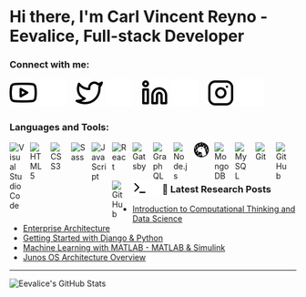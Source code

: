 # Hi there, I'm Carl Vincent Reyno - Eevalice, Full-stack Developer

### Connect with me:

[![website](./img/youtube-light.svg)](https://www.youtube.com/channel/UCaCSU-WEqt3JTmB-ReYc1hw#gh-light-mode-only)
[![website](./img/youtube-dark.svg)](https://www.youtube.com/channel/UCaCSU-WEqt3JTmB-ReYc1hw#gh-dark-mode-only)
&nbsp;&nbsp;
[![website](./img/twitter-light.svg)](https://twitter.com/eevalice#gh-light-mode-only)
[![website](./img/twitter-dark.svg)](https://twitter.com/eevalice#gh-dark-mode-only)
&nbsp;&nbsp;
[![website](./img/linkedin-light.svg)](https://linkedin.com/in/carl-vincent-reyno#gh-light-mode-only)
[![website](./img/linkedin-dark.svg)](https://linkedin.com/in/carl-vincent-reyno#gh-dark-mode-only)
&nbsp;&nbsp;
[![website](./img/instagram-light.svg)](https://instagram.com/333eevalicefps#gh-light-mode-only)
[![website](./img/instagram-dark.svg)](https://instagram.com/333eevalicefps#gh-dark-mode-only)

### Languages and Tools:

<img align="left" alt="Visual Studio Code" width="26px" src="https://cdn.jsdelivr.net/gh/devicons/devicon/icons/vscode/vscode-original.svg" style="padding-right:10px;" />
<img align="left" alt="HTML5" width="26px" src="https://cdn.jsdelivr.net/gh/devicons/devicon/icons/html5/html5-original.svg" style="padding-right:10px;" />
<img align="left" alt="CSS3" width="26px" src="https://cdn.jsdelivr.net/gh/devicons/devicon/icons/css3/css3-original.svg" style="padding-right:10px;" />
<img align="left" alt="Sass" width="26px" src="https://cdn.jsdelivr.net/gh/devicons/devicon/icons/sass/sass-original.svg" style="padding-right:10px;" /><img align="left" alt="JavaScript" width="26px" src="https://cdn.jsdelivr.net/gh/devicons/devicon/icons/javascript/javascript-original.svg" style="padding-right:10px;" />
<img align="left" alt="React" width="26px" src="https://cdn.jsdelivr.net/gh/devicons/devicon/icons/react/react-original.svg" style="padding-right:10px;" />
<img align="left" alt="Gatsby" width="26px" src="https://cdn.jsdelivr.net/gh/devicons/devicon/icons/gatsby/gatsby-original.svg" style="padding-right:10px;" />
<img align="left" alt="GraphQL" width="26px" src="https://cdn.jsdelivr.net/gh/devicons/devicon/icons/graphql/graphql-plain.svg" style="padding-right:10px;" />
<img align="left" alt="Node.js" width="26px" src="https://cdn.jsdelivr.net/gh/devicons/devicon/icons/nodejs/nodejs-original.svg" style="padding-right:10px;" />
<img align="left" alt="Deno" width="26px" src="./img/deno-light.svg" style="padding-right:10px;" />
<img align="left" alt="MongoDB" width="26px" src="https://cdn.jsdelivr.net/gh/devicons/devicon/icons/mongodb/mongodb-original.svg" style="padding-right:10px;" />
<img align="left" alt="MySQL" width="26px" src="https://cdn.jsdelivr.net/gh/devicons/devicon/icons/mysql/mysql-original.svg" style="padding-right:10px;" />
<img align="left" alt="Git" width="26px" src="https://cdn.jsdelivr.net/gh/devicons/devicon/icons/git/git-original.svg" style="padding-right:10px;" />
<img align="left" alt="GitHub" width="26px" src="https://user-images.githubusercontent.com/3369400/139447912-e0f43f33-6d9f-45f8-be46-2df5bbc91289.png" style="padding-right:10px;" />
<img align="left" alt="GitHub" width="26px" src="https://user-images.githubusercontent.com/3369400/139448065-39a229ba-4b06-434b-bc67-616e2ed80c8f.png" style="padding-right:10px;" />
<img align="left" alt="Terminal" width="26px" src="./img/terminal-light.svg" />
<img align="left" alt="Terminal" width="26px" src="./img/terminal-dark.svg" />

<br />
<br />

---

### 📕 Latest Research Posts

<!-- RESEARCH-POST-LIST:START -->
- [Introduction to Computational Thinking and Data Science](https://ocw.mit.edu/courses/6-0002-introduction-to-computational-thinking-and-data-science-fall-2016/pages/readings/)
- [Enterprise Architecture](https://dev.to/codestackr/web-development-roadmap-2023-5beo)
- [Getting Started with Django &amp; Python](https://www.djangoproject.com/start/)
- [Machine Learning with MATLAB - MATLAB &amp; Simulink](https://www.mathworks.com/solutions/machine-learning.html)
- [Junos OS Architecture Overview](https://www.juniper.net/documentation/us/en/software/junos/junos-overview/topics/concept/junos-software-architecture.html)
<!-- RESEARCH-POST-LIST:END -->

---

  <img align="left" alt="Eevalice's GitHub Stats" src="https://github-readme-stats.vercel.app/api?username=Eevalice&show_icons=true&hide_border=false&title_color=ff652f&icon_color=FFE400&bg_color=09131B&text_color=ffffff&border_color=0c1a25" />


[website]: https://codeSTACKr.com
[course]: http://vsCodeHero.com
[twitter]: https://twitter.com/eevalice
[youtube]: https://youtube.com/UCaCSU-WEqt3JTmB-ReYc1hw
[instagram]: https://instagram.com/333eevalicefps
[linkedin]: https://linkedin.com/in/carl-vincent-reyno

